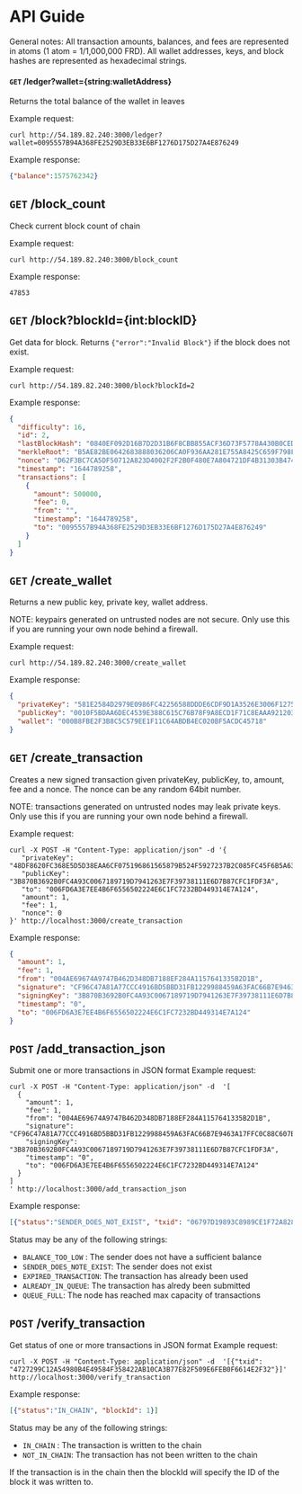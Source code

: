 # API Guide
General notes:
All transaction amounts, balances, and fees are represented in atoms (1 atom = 1/1,000,000 FRD).
All wallet addresses, keys, and block hashes are represented as hexadecimal strings.

#### `GET` /ledger?wallet={string:walletAddress}
Returns the total balance of the wallet in leaves 

Example request:

```
curl http://54.189.82.240:3000/ledger?wallet=0095557B94A368FE2529D3EB33E6BF1276D175D27A4E876249
```

Example response:
```json
{"balance":1575762342}
```


## `GET` /block_count
Check current block count of chain

Example request:
```
curl http://54.189.82.240:3000/block_count
```

Example response:
```
47853
```

## `GET` /block?blockId={int:blockID}
Get data for block. Returns `{"error":"Invalid Block"}` if the block does not exist.

Example request:
```
curl http://54.189.82.240:3000/block?blockId=2
```

Example response:
```json
{
  "difficulty": 16,
  "id": 2,
  "lastBlockHash": "0840EF092D16B7D2D31B6F8CBB855ACF36D73F5778A430B0CEDB93A6E33AF750",
  "merkleRoot": "B5AE82BE0642683888036206CA0F936AA281E755A8425C659F798F46A45699BD",
  "nonce": "D62F3BC7CA5DF50712A823D4002F2F2B0F480E7A804721DF4B31303B474644A2",
  "timestamp": "1644789258",
  "transactions": [
    {
      "amount": 500000,
      "fee": 0,
      "from": "",
      "timestamp": "1644789258",
      "to": "0095557B94A368FE2529D3EB33E6BF1276D175D27A4E876249"
    }
  ]
}

```

## `GET` /create_wallet
Returns a new public key, private key, wallet address. 

NOTE: keypairs generated on untrusted nodes are not secure. Only use this if you are running your own node behind a firewall.

Example request:
```
curl http://54.189.82.240:3000/create_wallet
```

Example response:
```json
{
  "privateKey": "581E2584D2979E0986FC42256588DDDE6CDF9D1A3526E3006F127557DF14EE4DFBCBAE1A08997F3B140A927505255647D4856639971EF879AAEB991BF11C98BE",
  "publicKey": "0010F5BDAA6DEC4539E388C615C76B78F9A8ECD1F71C8EAAA92120329B2B41E5",
  "wallet": "000B8FBE2F3B8C5C579EE1F11C64ABDB4EC020BF5ACDC45718"
}
```

## `GET` /create_transaction
Creates a new signed transaction given privateKey, publicKey, to, amount, fee and a nonce. The nonce can be any random 64bit number.

NOTE: transactions generated on untrusted nodes may leak private keys. Only use this if you are running your own node behind a firewall.

Example request:
```
curl -X POST -H "Content-Type: application/json" -d '{
   "privateKey": "48DF8620FC368E5D5D38EAA6CF075196861565879B524F5927237B2C085FC45F6B5A635A11B1EAB863C27DFFCB167886C85AC11E882789FC4D110C9904FE14E3",
   "publicKey": "3B870B3692B0FC4A93C0067189719D7941263E7F39738111E6D7B87CFC1FDF3A",
   "to": "006FD6A3E7EE4B6F6556502224E6C1FC7232BD449314E7A124",
   "amount": 1,
   "fee": 1,
   "nonce": 0
}' http://localhost:3000/create_transaction

```

Example response:
```json
{
  "amount": 1,
  "fee": 1,
  "from": "004AE69674A9747B462D348DB7188EF284A1157641335B2D1B",
  "signature": "CF96C47A81A77CCC4916BD5BBD31FB1229988459A63FAC66B7E9463A17FFC0C88C607BB6F7979E7B1D60B19764BED229684521CEB3DC5E334FB7C8663E49C00F",
  "signingKey": "3B870B3692B0FC4A93C0067189719D7941263E7F39738111E6D7B87CFC1FDF3A",
  "timestamp": "0",
  "to": "006FD6A3E7EE4B6F6556502224E6C1FC7232BD449314E7A124"
}
```

## `POST` /add_transaction_json 
Submit one or more transactions in JSON format
Example request:
```
curl -X POST -H "Content-Type: application/json" -d  '[
  {
    "amount": 1,
    "fee": 1,
    "from": "004AE69674A9747B462D348DB7188EF284A1157641335B2D1B",
    "signature": "CF96C47A81A77CCC4916BD5BBD31FB1229988459A63FAC66B7E9463A17FFC0C88C607BB6F7979E7B1D60B19764BED229684521CEB3DC5E334FB7C8663E49C00F",
    "signingKey": "3B870B3692B0FC4A93C0067189719D7941263E7F39738111E6D7B87CFC1FDF3A",
    "timestamp": "0",
    "to": "006FD6A3E7EE4B6F6556502224E6C1FC7232BD449314E7A124"
  }
]
' http://localhost:3000/add_transaction_json
```

Example response:
```json
[{"status":"SENDER_DOES_NOT_EXIST", "txid": "06797D19893C8989CE1F72A828DBA8FBB98FCE56265674D4575831AA129ADEE5"}]
```

Status may be any of the following strings:
* `BALANCE_TOO_LOW` : The sender does not have a sufficient balance
* `SENDER_DOES_NOTE_EXIST`: The sender does not exist
* `EXPIRED_TRANSACTION`: The transaction has already been used
* `ALREADY_IN_QUEUE`: The transaction has alredy been submitted
* `QUEUE_FULL`: The node has reached max capacity of transactions


## `POST` /verify_transaction
Get status of one or more transactions in JSON format
Example request:
```
curl -X POST -H "Content-Type: application/json" -d  '[{"txid": "4727299C12A54980B4E49584F358422AB10CA3B77E82F509E6FEB0F6614E2F32"}]' http://localhost:3000/verify_transaction
```

Example response:
```json
[{"status":"IN_CHAIN", "blockId": 1}]
```

Status may be any of the following strings:
* `IN_CHAIN` : The transaction is written to the chain
* `NOT_IN_CHAIN`: The transaction has not been written to the chain

If the transaction is in the chain then the blockId will specify the ID of the block it was written to.

